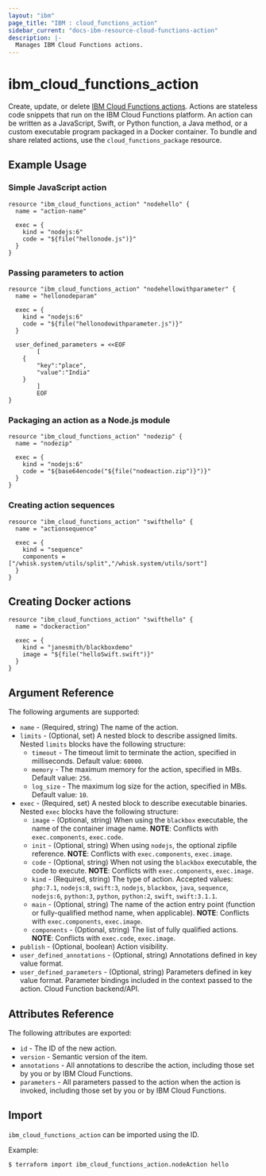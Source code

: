 ```yaml
---
layout: "ibm"
page_title: "IBM : cloud_functions_action"
sidebar_current: "docs-ibm-resource-cloud-functions-action"
description: |-
  Manages IBM Cloud Functions actions.
---
```


# ibm\_cloud_functions_action

Create, update, or delete [IBM Cloud Functions actions](https://console.bluemix.net/docs/openwhisk/openwhisk_actions.html#openwhisk_actions). Actions are stateless code snippets that run on the IBM Cloud Functions platform. An action can be written as a JavaScript, Swift, or Python function, a Java method, or a custom executable program packaged in a Docker container. To bundle and share related actions, use the `cloud_functions_package` resource.


## Example Usage

###  Simple JavaScript action

```hcl
resource "ibm_cloud_functions_action" "nodehello" {
  name = "action-name"

  exec = {
    kind = "nodejs:6"
    code = "${file("hellonode.js")}"
  }
}

```
### Passing parameters to action

```hcl
resource "ibm_cloud_functions_action" "nodehellowithparameter" {
  name = "hellonodeparam"

  exec = {
    kind = "nodejs:6"
    code = "${file("hellonodewithparameter.js")}"
  }

  user_defined_parameters = <<EOF
        [
    {
        "key":"place",
        "value":"India"
    }
        ]
        EOF
}

```

### Packaging an action as a Node.js module

``` hcl
resource "ibm_cloud_functions_action" "nodezip" {
  name = "nodezip"

  exec = {
    kind = "nodejs:6"
    code = "${base64encode("${file("nodeaction.zip")}")}"
  }
}

```

### Creating action sequences

``` hcl
resource "ibm_cloud_functions_action" "swifthello" {
  name = "actionsequence"

  exec = {
    kind = "sequence"
    components = ["/whisk.system/utils/split","/whisk.system/utils/sort"]
  }
}

```

## Creating Docker actions

``` hcl
resource "ibm_cloud_functions_action" "swifthello" {
  name = "dockeraction"

  exec = {
    kind = "janesmith/blackboxdemo"
    image = "${file("helloSwift.swift")}"
  }
}

```

## Argument Reference

The following arguments are supported:

* `name` - (Required, string) The name of the action.
* `limits` - (Optional, set) A nested block to describe assigned limits. Nested `limits` blocks have the following structure:
    * `timeout` -  The timeout limit to terminate the action, specified in milliseconds. Default value: `60000`.
    * `memory` -  The maximum memory for the action, specified in MBs. Default value: `256`.
    * `log_size` - The maximum log size for the action, specified in MBs. Default value: `10`.
* `exec` - (Required, set) A nested block to describe executable binaries. Nested `exec` blocks have the following structure:
    * `image` - (Optional, string) When using the `blackbox` executable, the name of the container image name. **NOTE**: Conflicts with `exec.components`, `exec.code`.
    * `init` - (Optional, string) When using `nodejs`, the optional zipfile reference. **NOTE**: Conflicts with `exec.components`, `exec.image`.
    * `code` - (Optional, string) When not using the `blackbox` executable, the code to execute. **NOTE**: Conflicts with `exec.components`, `exec.image`.
    * `kind` - (Required, string) The type of action. Accepted values: `php:7.1`, `nodejs:8`, `swift:3`, `nodejs`, `blackbox`, `java`, `sequence`, `nodejs:6`, `python:3`, `python`, `python:2`, `swift`, `swift:3.1.1`.
    * `main` - (Optional, string) The name of the action entry point (function or fully-qualified method name, when applicable). **NOTE**: Conflicts with `exec.components`, `exec.image`.
    * `components` - (Optional, string) The list of fully qualified actions. **NOTE**: Conflicts with `exec.code`, `exec.image`.
* `publish` - (Optional, boolean) Action visibility.
* `user_defined_annotations` - (Optional, string) Annotations defined in key value format.
* `user_defined_parameters` - (Optional, string) Parameters defined in key value format. Parameter bindings included in the context passed to the action. Cloud Function backend/API.

## Attributes Reference

The following attributes are exported:

* `id` - The ID of the new action.
* `version` - Semantic version of the item.
* `annotations` -  All annotations to describe the action, including those set by you or by IBM Cloud Functions.
* `parameters` - All parameters passed to the action when the action is invoked, including those set by you or by IBM Cloud Functions.


## Import

`ibm_cloud_functions_action` can be imported using the ID.

Example:

```
$ terraform import ibm_cloud_functions_action.nodeAction hello

```
